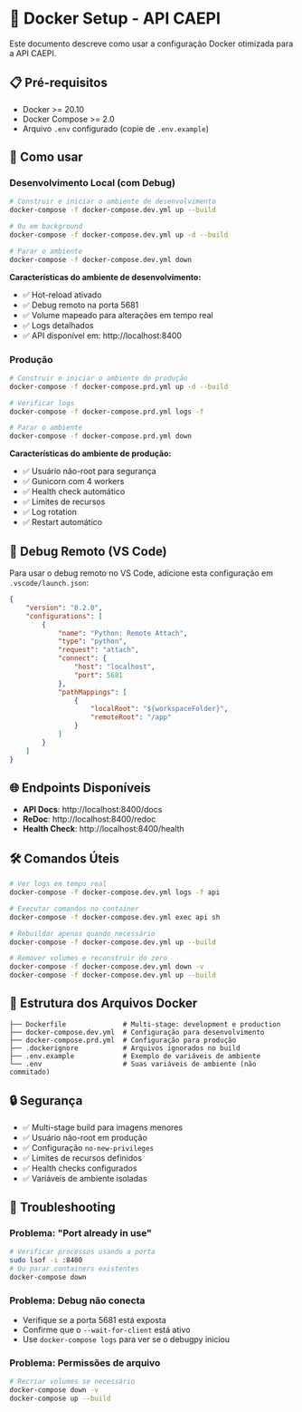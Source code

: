 # 🐳 Docker Setup - API CAEPI

Este documento descreve como usar a configuração Docker otimizada para a API CAEPI.

## 📋 Pré-requisitos

- Docker >= 20.10
- Docker Compose >= 2.0
- Arquivo `.env` configurado (copie de `.env.example`)

## 🚀 Como usar

### Desenvolvimento Local (com Debug)

```bash
# Construir e iniciar o ambiente de desenvolvimento
docker-compose -f docker-compose.dev.yml up --build

# Ou em background
docker-compose -f docker-compose.dev.yml up -d --build

# Parar o ambiente
docker-compose -f docker-compose.dev.yml down
```

**Características do ambiente de desenvolvimento:**
- ✅ Hot-reload ativado
- ✅ Debug remoto na porta 5681
- ✅ Volume mapeado para alterações em tempo real
- ✅ Logs detalhados
- ✅ API disponível em: http://localhost:8400

### Produção

```bash
# Construir e iniciar o ambiente de produção
docker-compose -f docker-compose.prd.yml up -d --build

# Verificar logs
docker-compose -f docker-compose.prd.yml logs -f

# Parar o ambiente
docker-compose -f docker-compose.prd.yml down
```

**Características do ambiente de produção:**
- ✅ Usuário não-root para segurança
- ✅ Gunicorn com 4 workers
- ✅ Health check automático
- ✅ Limites de recursos
- ✅ Log rotation
- ✅ Restart automático

## 🔧 Debug Remoto (VS Code)

Para usar o debug remoto no VS Code, adicione esta configuração em `.vscode/launch.json`:

```json
{
    "version": "0.2.0",
    "configurations": [
        {
            "name": "Python: Remote Attach",
            "type": "python",
            "request": "attach",
            "connect": {
                "host": "localhost",
                "port": 5681
            },
            "pathMappings": [
                {
                    "localRoot": "${workspaceFolder}",
                    "remoteRoot": "/app"
                }
            ]
        }
    ]
}
```

## 🌐 Endpoints Disponíveis

- **API Docs**: http://localhost:8400/docs
- **ReDoc**: http://localhost:8400/redoc
- **Health Check**: http://localhost:8400/health

## 🛠️ Comandos Úteis

```bash
# Ver logs em tempo real
docker-compose -f docker-compose.dev.yml logs -f api

# Executar comandos no container
docker-compose -f docker-compose.dev.yml exec api sh

# Rebuildar apenas quando necessário
docker-compose -f docker-compose.dev.yml up --build

# Remover volumes e reconstruir do zero
docker-compose -f docker-compose.dev.yml down -v
docker-compose -f docker-compose.dev.yml up --build
```

## 📁 Estrutura dos Arquivos Docker

```
├── Dockerfile              # Multi-stage: development e production
├── docker-compose.dev.yml  # Configuração para desenvolvimento
├── docker-compose.prd.yml  # Configuração para produção
├── .dockerignore           # Arquivos ignorados no build
├── .env.example            # Exemplo de variáveis de ambiente
└── .env                    # Suas variáveis de ambiente (não commitado)
```

## 🔒 Segurança

- ✅ Multi-stage build para imagens menores
- ✅ Usuário não-root em produção
- ✅ Configuração `no-new-privileges`
- ✅ Limites de recursos definidos
- ✅ Health checks configurados
- ✅ Variáveis de ambiente isoladas

## 🐛 Troubleshooting

### Problema: "Port already in use"
```bash
# Verificar processos usando a porta
sudo lsof -i :8400
# Ou parar containers existentes
docker-compose down
```

### Problema: Debug não conecta
- Verifique se a porta 5681 está exposta
- Confirme que o `--wait-for-client` está ativo
- Use `docker-compose logs` para ver se o debugpy iniciou

### Problema: Permissões de arquivo
```bash
# Recriar volumes se necessário
docker-compose down -v
docker-compose up --build
```